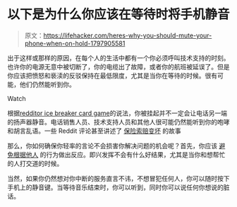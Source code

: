 # 以下是为什么你应该在等待时将手机静音

> 原文：<https://lifehacker.com/heres-why-you-should-mute-your-phone-when-on-hold-1797905581>

出于这样或那样的原因，在每个人的生活中都有一个你必须呼叫技术支持的时刻。也许你的电源无意中被切断了，你的电缆出了故障，或者你的航班被延误了。但是你应该把愤怒和亵渎的反驳保持在最低限度，尤其是当你在等待的时候。很有可能，他们仍然能听到你。

Watch

根据[redditor ice breaker card game](https://www.reddit.com/r/LifeProTips/comments/3dagk2/lpt_when_you_are_on_hold_on_a_recorded_line_you/)的说法，你被挂起并不一定会让电话另一端的扬声器静音。电话销售人员、技术支持人员和其他人很可能仍然能听到你的咆哮和胡言乱语。一些 Reddit 评论甚至讲述了 [保险索赔变坏](https://www.reddit.com/r/LifeProTips/comments/3dagk2/lpt_when_you_are_on_hold_on_a_recorded_line_you/ct3lcvz/) 的故事

那么，你如何确保你轻率的言论不会损害你解决问题的机会呢？首先，你应该 [避免根据他人](http://lifehacker.com/how-to-avoid-turning-into-a-jerk-when-you-re-surrounded-1729464810#_ga=2.186619177.147636637.1502902354-1559755781.1494965787) 的行为做出反应。即兴发挥不会有什么好结果，尤其是当你和想帮忙的人打交道的时候。

当然，如果你仍然想对你中断的服务直言不讳，不想冒犯任何人，你可以随时按下手机上的静音键。当等待音乐结束时，你可以听到，同时你可以说任何你想说的脏话。